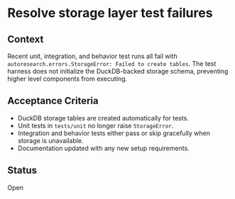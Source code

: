 # Resolve storage layer test failures

## Context
Recent unit, integration, and behavior test runs all fail with
`autoresearch.errors.StorageError: Failed to create tables`.
The test harness does not initialize the DuckDB-backed storage
schema, preventing higher level components from executing.

## Acceptance Criteria
- DuckDB storage tables are created automatically for tests.
- Unit tests in `tests/unit` no longer raise `StorageError`.
- Integration and behavior tests either pass or skip gracefully
  when storage is unavailable.
- Documentation updated with any new setup requirements.

## Status
Open
